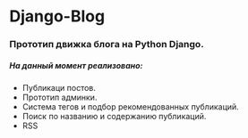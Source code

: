 # Django-Blog
### Прототип движка блога на Python Django.

##### На данный момент реализовано:

- Публикаци постов.
- Прототип админки.
- Система тегов и подбор рекомендованных публикаций.
- Поиск по названию и содержанию публикаций.
- RSS
